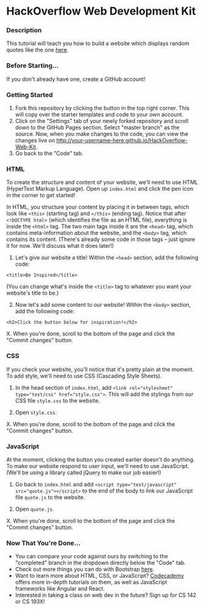 # HackOverflow Web Development Kit

### Description
This tutorial will teach you how to build a website which displays random quotes like the one [here](http://carolineho.me/HackOverflow-Web-Kit/).

### Before Starting...
If you don't already have one, create a GitHub account!

### Getting Started
1. Fork this repository by clicking the button in the top right corner. This will copy over the starter templates and code to your own account.
2. Click on the "Settings" tab of your newly forked repository and scroll down to the GitHub Pages section. Select "master branch" as the source. Now, when you make changes to the code, you can view the changes live on http://your-username-here.github.io/HackOverflow-Web-Kit.
3. Go back to the "Code" tab.

### HTML
To create the structure and content of your website, we'll need to use HTML (HyperText Markup Language). Open up ```index.html``` and click the pen icon in the corner to get started!

In HTML, you structure your content by placing it in between tags, which look like ```<this>``` (starting tag) and ```</this>``` (ending tag). Notice that after ```<!DOCTYPE html>``` (which identifies the file as an HTML file), everything is inside the ```<html>``` tag. The two main tags inside it are the ```<head>``` tag, which contains meta-information about the website, and the ```<body>``` tag, which contains its content. (There's already some code in those tags – just ignore it for now. We'll discuss what it does later!)

1. Let's give our website a title! Within the ```<head>``` section, add the following code:
```
<title>Be Inspired</title>
```
(You can change what's inside the ```<title>``` tag to whatever you want your website's title to be.)

2. Now let's add some content to our website! Within the ```<body>``` section, add the following code:
```
<h2>Click the button below for inspiration!</h2>
```

X. When you're done, scroll to the bottom of the page and click the "Commit changes" button.

### CSS
If you check your website, you'll notice that it's pretty plain at the moment. To add style, we'll need to use CSS (Cascading Style Sheets).

1.  In the head section of ```index.html```, add ```<link rel="stylesheet" type="text/css" href="style.css">```. This will add the stylings from our CSS file ```style.css``` to the website.

2. Open ```style.css```.

X. When you're done, scroll to the bottom of the page and click the "Commit changes" button.

### JavaScript
At the moment, clicking the button you created earlier doesn't do anything. To make our website respond to user input, we'll need to use JavaScript. (We'll be using a library called jQuery to make our job easier!)

1. Go back to ```index.html``` and add ```<script type="text/javascript" src="quote.js"></script>``` to the end of the body to link our JavaScript file ```quote.js``` to the website.

2. Open ```quote.js```.

X. When you're done, scroll to the bottom of the page and click the "Commit changes" button.

### Now That You're Done...
- You can compare your code against ours by switching to the "completed" branch in the dropdown directly below the "Code" tab.
- Check out more things you can do with Bootstrap [here](http://getbootstrap.com).
- Want to learn more about HTML, CSS, or JavaScript? [Codecademy](https://www.codecademy.com) offers more in-depth tutorials on them, as well as JavaScript frameworks like Angular and React.
- Interested in taking a class on web dev in the future? Sign up for CS 142 or CS 193X!
